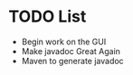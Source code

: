 # TODO List

<ul>
<li>Begin work on the GUI</li>
<li>Make javadoc Great Again</li>
<li>Maven to generate javadoc</li>
</ul>